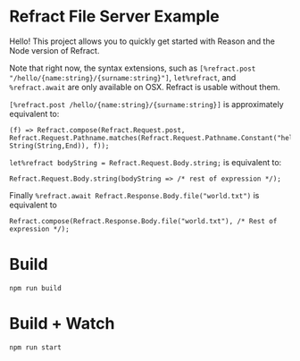 # Refract File Server Example

Hello! This project allows you to quickly get started with Reason and the Node version of Refract. 

Note that right now, the syntax extensions, such as `[%refract.post "/hello/{name:string}/{surname:string}"]`, `let%refract`, and `%refract.await` are only available on OSX. Refract is usable without them. 

`[%refract.post /hello/{name:string}/{surname:string}]` is approximately equivalent to:
```reason
(f) => Refract.compose(Refract.Request.post, Refract.Request.Pathname.matches(Refract.Request.Pathname.Constant("hello", String(String,End)), f));
```

`let%refract bodyString = Refract.Request.Body.string;` is equivalent to:
```reason
Refract.Request.Body.string(bodyString => /* rest of expression */);
```

Finally `%refract.await Refract.Response.Body.file("world.txt")` is equivalent to 
```reason
Refract.compose(Refract.Response.Body.file("world.txt"), /* Rest of expression */);
```

# Build
```
npm run build
```

# Build + Watch

```
npm run start
```
